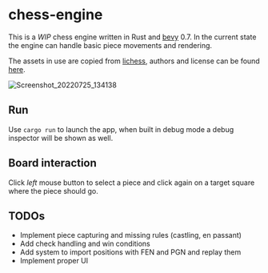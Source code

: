 # chess-engine

This is a *WIP* chess engine written in Rust and [bevy](https://bevyengine.org/) 0.7.
In the current state the engine can handle basic piece movements and rendering.

The assets in use are copied from [lichess](https://github.com/lichess-org/lila/tree/master/public/images), authors and license can be found [here](https://github.com/lichess-org/lila/blob/master/COPYING.md#exceptions-free).

![Screenshot_20220725_134138](https://user-images.githubusercontent.com/4720529/180769948-58580c81-615a-407c-9b72-77605cc20b96.png)

## Run

Use `cargo run` to launch the app, when built in debug mode a debug inspector will be shown as well.

## Board interaction

Click *left* mouse button to select a piece and click again on a target square where the piece should go.

## TODOs

* Implement piece capturing and missing rules (castling, en passant)
* Add check handling and win conditions
* Add system to import positions with FEN and PGN and replay them
* Implement proper UI
